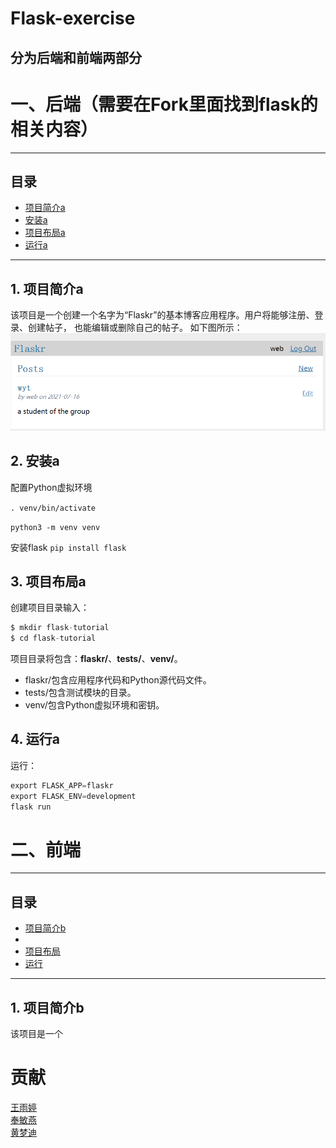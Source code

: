 # Flask-exercise
## 分为后端和前端两部分

# 一、后端（需要在Fork里面找到flask的相关内容）

----
## 目录
* [项目简介a](#jump1)
* [安装a](#jump2)
* [项目布局a](#jump3)
* [运行a](#jump4)
----
## <span id="jump1">1. 项目简介a</span>
该项目是一个创建一个名字为“Flaskr”的基本博客应用程序。用户将能够注册、登录、创建帖子，
也能编辑或删除自己的帖子。
如下图所示：
![web1 图标](https://github.com/webtestings/Flask-exercise/blob/main/web1.png)

## <span id="jump2">2. 安装a</span>
配置Python虚拟环境  

`. venv/bin/activate`   

`python3 -m venv venv`

安装flask
`pip install flask`

## <span id="jump3">3. 项目布局a</span>
创建项目目录输入：
```python
$ mkdir flask-tutorial
$ cd flask-tutorial
```
项目目录将包含：**flaskr/**、**tests/**、**venv/**。
* flaskr/包含应用程序代码和Python源代码文件。
* tests/包含测试模块的目录。
* venv/包含Python虚拟环境和密钥。

## <span id="jump4">4. 运行a</span>

运行：
```python
export FLASK_APP=flaskr
export FLASK_ENV=development
flask run
```

# 二、前端
----
## 目录
* [项目简介b](#jump5)
* [](#jump6)
* [项目布局](#jump7)
* [运行](#jump8)
----

## <span id="jump5">1. 项目简介b</span>
该项目是一个







# 贡献
[王雨婷](https://github.com/winnie0323)  
[奉敏燕](https://github.com/Mint123673)  
[黄梦迪](https://github.com/luck581)  
